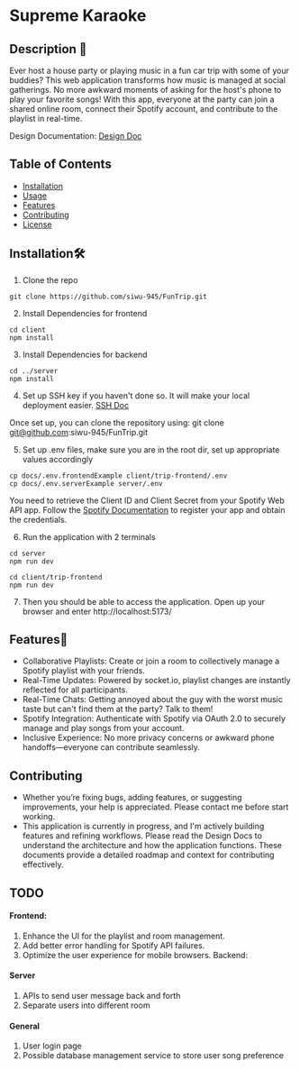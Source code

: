 # Supreme Karaoke 

## Description 🎉
Ever host a house party or playing music in a fun car trip with some of your buddies? This web application transforms how music is managed at social gatherings. No more awkward moments of asking for the host's phone to play your favorite songs! With this app, everyone at the party can join a shared online room, connect their Spotify account, and contribute to the playlist in real-time. 

Design Documentation:
[Design Doc](./docs/design-doc.md)

## Table of Contents

- [Installation](#installation)
- [Usage](#usage)
- [Features](#features)
- [Contributing](#contributing)
- [License](#license)

## Installation🛠️
1. Clone the repo
```
git clone https://github.com/siwu-945/FunTrip.git
```

2. Install Dependencies for frontend
```shell
cd client
npm install
```
3. Install Dependencies for backend
```shell
cd ../server
npm install
```
4. Set up SSH key if you haven't done so. It will make your local deployment easier.
[SSH Doc](https://docs.github.com/en/authentication/connecting-to-github-with-ssh/adding-a-new-ssh-key-to-your-github-account)

Once set up, you can clone the repository using: git clone git@github.com:siwu-945/FunTrip.git

5. Set up .env files, make sure you are in the root dir, set up appropriate values accordingly 
```shell
cp docs/.env.frontendExample client/trip-frontend/.env
cp docs/.env.serverExample server/.env
```

You need to retrieve the Client ID and Client Secret from your Spotify Web API app.
Follow the [Spotify Documentation](https://developer.spotify.com/documentation/web-api/concepts/apps) to register your app and obtain the credentials.


6. Run the application with 2 terminals
```shell
cd server
npm run dev
```
```shell
cd client/trip-frontend
npm run dev
```

7. Then you should be able to access the application. Open up your browser and enter http://localhost:5173/

## Features🚀
- Collaborative Playlists: Create or join a room to collectively manage a Spotify playlist with your friends.
- Real-Time Updates: Powered by socket.io, playlist changes are instantly reflected for all participants.
- Real-Time Chats: Getting annoyed about the guy with the worst music taste but can't find them at the party? Talk to them!
- Spotify Integration: Authenticate with Spotify via OAuth 2.0 to securely manage and play songs from your account.
- Inclusive Experience: No more privacy concerns or awkward phone handoffs—everyone can contribute seamlessly.


## Contributing
- Whether you’re fixing bugs, adding features, or suggesting improvements, your help is appreciated. Please contact me before start working.
- This application is currently in progress, and I'm actively building features and refining workflows. Please read the Design Docs to understand the architecture and how the application functions. These documents provide a detailed roadmap and context for contributing effectively.

## TODO
#### Frontend:
1. Enhance the UI for the playlist and room management.
2. Add better error handling for Spotify API failures.
3. Optimize the user experience for mobile browsers.
Backend:

#### Server
1. APIs to send user message back and forth
2. Separate users into different room 

#### General
1. User login page
2. Possible database management service to store user song preference
